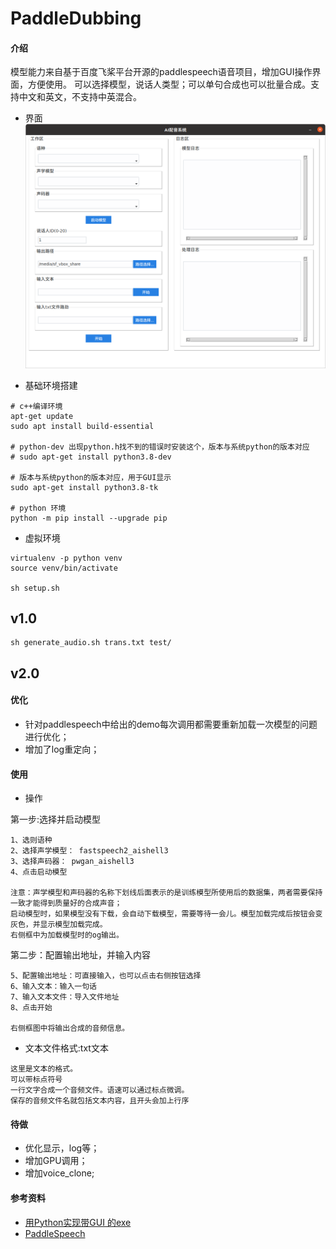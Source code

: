 # PaddleDubbing

#### 介绍
模型能力来自基于百度飞桨平台开源的paddlespeech语音项目，增加GUI操作界面，方便使用。
可以选择模型，说话人类型；可以单句合成也可以批量合成。支持中文和英文，不支持中英混合。

- 界面
![](pic/gui.png)

- 基础环境搭建

```
# c++编译环境
apt-get update
sudo apt install build-essential

# python-dev 出现python.h找不到的错误时安装这个，版本与系统python的版本对应
# sudo apt-get install python3.8-dev

# 版本与系统python的版本对应，用于GUI显示
sudo apt-get install python3.8-tk

# python 环境
python -m pip install --upgrade pip
```

- 虚拟环境

```commandline
virtualenv -p python venv
source venv/bin/activate

sh setup.sh
```


## v1.0

```
sh generate_audio.sh trans.txt test/
```

## v2.0

#### 优化

- 针对paddlespeech中给出的demo每次调用都需要重新加载一次模型的问题进行优化；
- 增加了log重定向；

#### 使用



- 操作

第一步:选择并启动模型
```
1、选则语种
2、选择声学模型： fastspeech2_aishell3
3、选择声码器： pwgan_aishell3
4、点击启动模型

注意：声学模型和声码器的名称下划线后面表示的是训练模型所使用后的数据集，两者需要保持一致才能得到质量好的合成声音；
启动模型时，如果模型没有下载，会自动下载模型，需要等待一会儿。模型加载完成后按钮会变灰色，并显示模型加载完成。
右侧框中为加载模型时的og输出。
```

第二步：配置输出地址，并输入内容
```
5、配置输出地址：可直接输入，也可以点击右侧按钮选择
6、输入文本：输入一句话
7、输入文本文件：导入文件地址
8、点击开始

右侧框图中将输出合成的音频信息。
```

- 文本文件格式:txt文本

```
这里是文本的格式。
可以带标点符号
一行文字合成一个音频文件。语速可以通过标点微调。
保存的音频文件名就包括文本内容，且开头会加上行序
```

#### 待做

- 优化显示，log等；
- 增加GPU调用；
- 增加voice_clone;


#### 参考资料

- [用Python实现带GUI 的exe](https://blog.csdn.net/miffy2017may/article/details/103391855)
- [PaddleSpeech](https://github.com/PaddlePaddle/PaddleSpeech)
